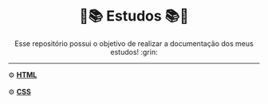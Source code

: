 <div align="center">
    <h1> &#128156&#128218 Estudos &#128218&#128156 </h1>
</div>

<body>

<div align="center">
    Esse repositório possui o objetivo de realizar a documentação dos meus estudos! :grin:
</div>

<hr>

:gear: [**HTML**](HTML/HTML.md) <br> <br>
:gear: [**CSS**](CSS/CSS.md)

<body>
